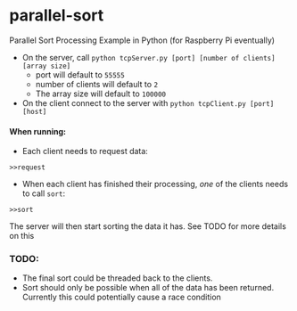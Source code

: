 # parallel-sort
Parallel Sort Processing Example in Python (for Raspberry Pi eventually)

* On the server, call `python tcpServer.py [port] [number of clients] [array size]`
	* port will default to `55555`
	* number of clients will default to `2`
	* The array size will default to `100000`
* On the client connect to the server with `python tcpClient.py [port] [host]`

#### When running:

* Each client needs to request data:

```
>>request
```

* When each client has finished their processing, *one* of the clients needs to call `sort`:

```
>>sort
```
The server will then start sorting the data it has. See TODO for more details on this

### TODO:

* The final sort could be threaded back to the clients.
* Sort should only be possible when all of the data has been returned. Currently this could potentially cause a race condition
